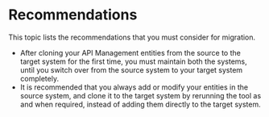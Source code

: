 <!-- loioff61cef89ff74b4e8d699c11cea9a006 -->

# Recommendations

This topic lists the recommendations that you must consider for migration.



-   After cloning your API Management entities from the source to the target system for the first time, you must maintain both the systems, until you switch over from the source system to your target system completely.
-   It is recommended that you always add or modify your entities in the source system, and clone it to the target system by rerunning the tool as and when required, instead of adding them directly to the target system.

